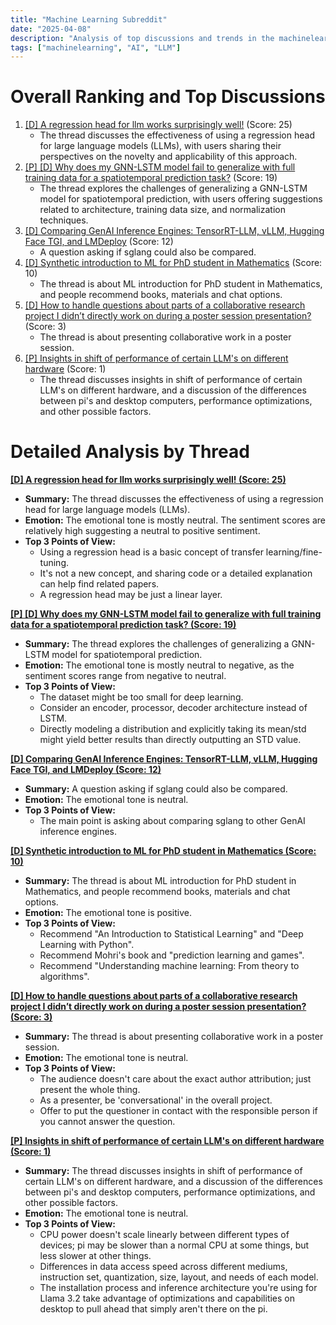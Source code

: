 ```yaml
---
title: "Machine Learning Subreddit"
date: "2025-04-08"
description: "Analysis of top discussions and trends in the machinelearning subreddit"
tags: ["machinelearning", "AI", "LLM"]
---
```


# Overall Ranking and Top Discussions
1.  [[D] A regression head for llm works surprisingly well!](https://www.reddit.com/r/MachineLearning/comments/1ju5g9d/d_a_regression_head_for_llm_works_surprisingly/) (Score: 25)
    * The thread discusses the effectiveness of using a regression head for large language models (LLMs), with users sharing their perspectives on the novelty and applicability of this approach.
2.  [[P] [D] Why does my GNN-LSTM model fail to generalize with full training data for a spatiotemporal prediction task?](https://www.reddit.com/r/MachineLearning/comments/1jtwdn8/p_d_why_does_my_gnnlstm_model_fail_to_generalize/) (Score: 19)
    * The thread explores the challenges of generalizing a GNN-LSTM model for spatiotemporal prediction, with users offering suggestions related to architecture, training data size, and normalization techniques.
3.  [[D] Comparing GenAI Inference Engines: TensorRT-LLM, vLLM, Hugging Face TGI, and LMDeploy](https://www.reddit.com/r/MachineLearning/comments/1juay0t/d_comparing_genai_inference_engines_tensorrtllm/) (Score: 12)
    * A question asking if sglang could also be compared.
4.  [[D] Synthetic introduction to ML for PhD student in Mathematics](https://www.reddit.com/r/MachineLearning/comments/1juft4t/d_synthetic_introduction_to_ml_for_phd_student_in/) (Score: 10)
    * The thread is about ML introduction for PhD student in Mathematics, and people recommend books, materials and chat options.
5.  [[D] How to handle questions about parts of a collaborative research project I didn’t directly work on during a poster session presentation?](https://www.reddit.com/r/MachineLearning/comments/1jukunq/d_how_to_handle_questions_about_parts_of_a/) (Score: 3)
    * The thread is about presenting collaborative work in a poster session.
6.  [[P] Insights in shift of performance of certain LLM's on different hardware](https://www.reddit.com/r/MachineLearning/comments/1judb8u/p_insights_in_shift_of_performance_of_certain/) (Score: 1)
    * The thread discusses insights in shift of performance of certain LLM's on different hardware, and a discussion of the differences between pi's and desktop computers, performance optimizations, and other possible factors.

# Detailed Analysis by Thread
**[[D] A regression head for llm works surprisingly well! (Score: 25)](https://www.reddit.com/r/MachineLearning/comments/1ju5g9d/d_a_regression_head_for_llm_works_surprisingly/)**
*  **Summary:** The thread discusses the effectiveness of using a regression head for large language models (LLMs).
*  **Emotion:** The emotional tone is mostly neutral. The sentiment scores are relatively high suggesting a neutral to positive sentiment.
*  **Top 3 Points of View:**
    *   Using a regression head is a basic concept of transfer learning/fine-tuning.
    *   It's not a new concept, and sharing code or a detailed explanation can help find related papers.
    *   A regression head may be just a linear layer.

**[[P] [D] Why does my GNN-LSTM model fail to generalize with full training data for a spatiotemporal prediction task? (Score: 19)](https://www.reddit.com/r/MachineLearning/comments/1jtwdn8/p_d_why_does_my_gnnlstm_model_fail_to_generalize/)**
*  **Summary:** The thread explores the challenges of generalizing a GNN-LSTM model for spatiotemporal prediction.
*  **Emotion:** The emotional tone is mostly neutral to negative, as the sentiment scores range from negative to neutral.
*  **Top 3 Points of View:**
    *   The dataset might be too small for deep learning.
    *   Consider an encoder, processor, decoder architecture instead of LSTM.
    *   Directly modeling a distribution and explicitly taking its mean/std might yield better results than directly outputting an STD value.

**[[D] Comparing GenAI Inference Engines: TensorRT-LLM, vLLM, Hugging Face TGI, and LMDeploy (Score: 12)](https://www.reddit.com/r/MachineLearning/comments/1juay0t/d_comparing_genai_inference_engines_tensorrtllm/)**
*  **Summary:** A question asking if sglang could also be compared.
*  **Emotion:** The emotional tone is neutral.
*  **Top 3 Points of View:**
    *   The main point is asking about comparing sglang to other GenAI inference engines.

**[[D] Synthetic introduction to ML for PhD student in Mathematics (Score: 10)](https://www.reddit.com/r/MachineLearning/comments/1juft4t/d_synthetic_introduction_to_ml_for_phd_student_in/)**
*  **Summary:** The thread is about ML introduction for PhD student in Mathematics, and people recommend books, materials and chat options.
*  **Emotion:** The emotional tone is positive.
*  **Top 3 Points of View:**
    *   Recommend "An Introduction to Statistical Learning" and "Deep Learning with Python".
    *   Recommend Mohri's book and "prediction learning and games".
    *   Recommend "Understanding machine learning: From theory to algorithms".

**[[D] How to handle questions about parts of a collaborative research project I didn’t directly work on during a poster session presentation? (Score: 3)](https://www.reddit.com/r/MachineLearning/comments/1jukunq/d_how_to_handle_questions_about_parts_of_a/)**
*  **Summary:** The thread is about presenting collaborative work in a poster session.
*  **Emotion:** The emotional tone is neutral.
*  **Top 3 Points of View:**
    *   The audience doesn't care about the exact author attribution; just present the whole thing.
    *   As a presenter, be 'conversational' in the overall project.
    *   Offer to put the questioner in contact with the responsible person if you cannot answer the question.

**[[P] Insights in shift of performance of certain LLM's on different hardware (Score: 1)](https://www.reddit.com/r/MachineLearning/comments/1judb8u/p_insights_in_shift_of_performance_of_certain/)**
*  **Summary:** The thread discusses insights in shift of performance of certain LLM's on different hardware, and a discussion of the differences between pi's and desktop computers, performance optimizations, and other possible factors.
*  **Emotion:** The emotional tone is neutral.
*  **Top 3 Points of View:**
    *   CPU power doesn't scale linearly between different types of devices; pi may be slower than a normal CPU at some things, but less slower at other things.
    *   Differences in data access speed across different mediums, instruction set, quantization, size, layout, and needs of each model.
    *   The installation process and inference architecture you're using for Llama 3.2 take advantage of optimizations and capabilities on desktop to pull ahead that simply aren't there on the pi.
